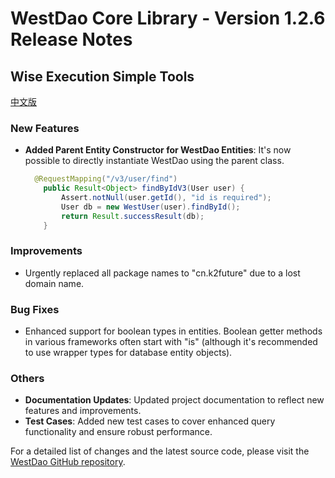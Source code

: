 # WestDao Core Library - Version 1.2.6 Release Notes

## Wise Execution Simple Tools

[中文版](https://github.com/westwong/westDao/blob/master/changelog/1.2.6%20Release%20Notes.md)

### New Features

- **Added Parent Entity Constructor for WestDao Entities**: It's now possible to directly instantiate WestDao using the parent class.

  ```java
   	@RequestMapping("/v3/user/find")
      public Result<Object> findByIdV3(User user) {
          Assert.notNull(user.getId(), "id is required");
          User db = new WestUser(user).findById();
          return Result.successResult(db);
      }
  ```

### Improvements

- Urgently replaced all package names to "cn.k2future" due to a lost domain name.

### Bug Fixes

- Enhanced support for boolean types in entities. Boolean getter methods in various frameworks often start with "is" (although it's recommended to use wrapper types for database entity objects).

### Others

- **Documentation Updates**: Updated project documentation to reflect new features and improvements.
- **Test Cases**: Added new test cases to cover enhanced query functionality and ensure robust performance.

For a detailed list of changes and the latest source code, please visit the [WestDao GitHub repository](https://github.com/westwong/westDao).